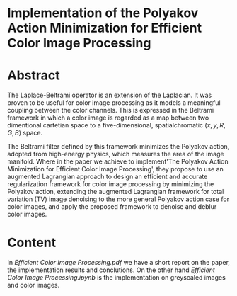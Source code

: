 # Implementation of the Polyakov Action Minimization for Efficient Color Image Processing

# Abstract
The Laplace-Beltrami operator is an extension of the Laplacian. It was proven to be useful for color image processing as it models a meaningful coupling between the color channels. This is expressed in the Beltrami framework in which a color image is regarded as a map between two dimentional cartetian space to a five-dimensional, spatialchromatic $(x,y,R,G,B)$ space.
    
The Beltrami filter defined by this framework minimizes the Polyakov
action, adopted from high-energy physics, which measures the area of the
image manifold. Where in the paper we achieve to implement'The Polyakov Action Minimization for Efficient Color Image Processing', they propose to use an augmented Lagrangian approach to design an efficient and accurate regularization framework for color image processing by minimizing the Polyakov action, extending the augmented Lagrangian framework for total variation (TV) image denoising to the more general Polyakov action case for color images, and apply the proposed
framework to denoise and deblur color images.

# Content
In *Efficient Color Image Processing.pdf* we have a short report on the paper, the implementation results and conclutions. On the other hand *Efficient Color Image Processing.ipynb* is the implementation on greyscaled images and color images.
